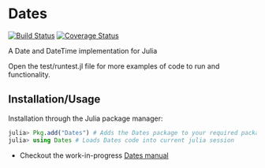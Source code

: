 # Dates

[![Build Status](https://travis-ci.org/quinnj/Dates.jl.png)](https://travis-ci.org/quinnj/Dates.jl)
[![Coverage Status](https://img.shields.io/coveralls/quinnj/Dates.jl.svg)](https://coveralls.io/r/quinnj/Dates.jl)

A Date and DateTime implementation for Julia

Open the test/runtest.jl file for more examples of code to run and functionality.

Installation/Usage
--
Installation through the Julia package manager:
```julia
julia> Pkg.add("Dates") # Adds the Dates package to your required packages list; installs package
julia> using Dates # Loads Dates code into current julia session
```


* Checkout the work-in-progress [Dates manual](https://github.com/quinnj/Dates.jl/blob/master/docs/docs.md)
